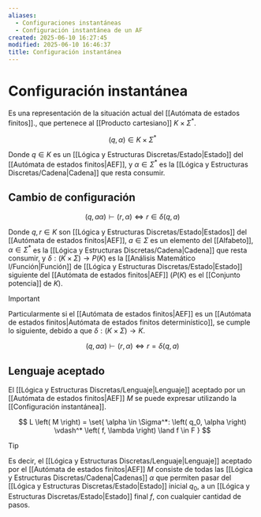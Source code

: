 ```yaml
---
aliases:
  - Configuraciones instantáneas
  - Configuración instantánea de un AF
created: 2025-06-10 16:27:45
modified: 2025-06-10 16:46:37
title: Configuración instantánea
---
```


# Configuración instantánea

Es una representación de la situación actual del [[Autómata de estados finitos]]., que pertenece al [[Producto cartesiano]] $K \times \Sigma^*$.

$$
\left( q, \alpha \right) \in K \times \Sigma^*
$$

Donde $q \in K$ es un [[Lógica y Estructuras Discretas/Estado|Estado]] del [[Autómata de estados finitos|AEF]], y $\alpha \in \Sigma^*$ es la [[Lógica y Estructuras Discretas/Cadena|Cadena]] que resta consumir.

## Cambio de configuración

$$
\left( q, a\alpha \right) \vdash \left( r, \alpha \right)
\Leftrightarrow
r \in \delta \left( q, a \right)
$$

Donde $q, r \in K$ son [[Lógica y Estructuras Discretas/Estado|Estados]] del [[Autómata de estados finitos|AEF]], $a \in \Sigma$ es un elemento del [[Alfabeto]], $\alpha \in \Sigma^*$ es la [[Lógica y Estructuras Discretas/Cadena|Cadena]] que resta consumir, y $\delta: \left( K \times \Sigma \right) \to P(K)$ es la [[Análisis Matemático I/Función|Función]] de [[Lógica y Estructuras Discretas/Estado|Estado]] siguiente del [[Autómata de estados finitos|AEF]] ($P(K)$ es el [[Conjunto potencia]] de $K$).

> [!important]
> Particularmente si el [[Autómata de estados finitos|AEF]] es un [[Autómata de estados finitos|Autómata de estados finitos determinístico]], se cumple lo siguiente, debido a que $\delta: \left( K \times \Sigma \right) \to K$.
>
> $$
> \left( q, a\alpha \right) \vdash \left( r, \alpha \right)
> \Leftrightarrow
> r = \delta \left( q, a \right)
> $$

## Lenguaje aceptado

El [[Lógica y Estructuras Discretas/Lenguaje|Lenguaje]] aceptado por un [[Autómata de estados finitos|AEF]] $M$ se puede expresar utilizando la [[Configuración instantánea]].

$$
L \left( M \right) =
\set{ \alpha \in \Sigma^*: \left( q_0, \alpha \right) \vdash^* \left( f, \lambda \right) \land f \in F }
$$

> [!tip]
> Es decir, el [[Lógica y Estructuras Discretas/Lenguaje|Lenguaje]] aceptado por el [[Autómata de estados finitos|AEF]] $M$ consiste de todas las [[Lógica y Estructuras Discretas/Cadena|Cadenas]] $\alpha$ que permiten pasar del [[Lógica y Estructuras Discretas/Estado|Estado]] inicial $q_0$, a un [[Lógica y Estructuras Discretas/Estado|Estado]] final $f$, con cualquier cantidad de pasos.
